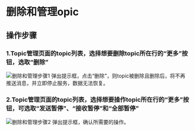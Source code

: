 # 删除和管理opic

## 操作步骤
### 1.Topic管理页面的topic列表，选择想要删除topic所在行的“更多”按钮，选取“删除”
![删除和管理步骤1](https://github.com/jdcloudcom/cn/blob/edit/image/Internet-Middleware/Message-Queue/删除暂停-01.png)
弹出提示框，点击“删除”，则topic被删除且删除后，将不再推送消息，并立即停止服务，数据无法恢复。  
### 2.Topic管理页面的topic列表，选择想要操作topic所在行的“更多”按钮，可选取“发送暂停”、“接收暂停”和“全部暂停”
![删除和管理步骤2](https://github.com/jdcloudcom/cn/blob/edit/image/Internet-Middleware/Message-Queue/删除暂停-02.png)
弹出提示框，确认所需要的操作。
